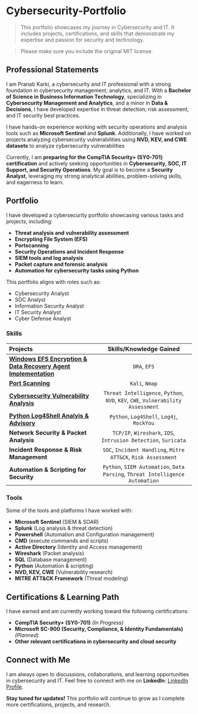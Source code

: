 # Cybersecurity-Portfolio
> This portfolio showcases my journey in Cybersecurity and IT. It includes projects, certifications, and skills that demonstrate my expertise and passion for security and technology.

> Please make sure you include the original MIT license.

## Professional Statements
I am Pranab Karki, a cybersecurity and IT professional with a strong foundation in cybersecurity management, analytics, and IT. With a **Bachelor of Science in Business Information Technology**, specializing in **Cybersecurity Management and Analytics**, and a minor in **Data & Decisions**, I have developed expertise in threat detection, risk assessment, and IT security best practices.

I have hands-on experience working with security operations and analysis tools such as **Microsoft Sentinel** and **Splunk**. Additionally, I have worked on projects analyzing cybersecurity vulnerabilities using **NVD, KEV, and CWE datasets** to analyze cybersecurity vulnerabilities

Currently, I am **preparing for the CompTIA Security+ (SY0-701) certification** and actively seeking opportunities in **Cybersecurity, SOC, IT Support, and Security Operations**. My goal is to become a **Security Analyst**, leveraging my strong analytical abilities, problem-solving skills, and eagerness to learn.

## Portfolio

I have developed a cybersecurity portfolio showcasing various tasks and projects, including:
* **Threat analysis and vulnerability assessment**
* **Encrypting File System (EFS)**
* **Portscanning**
* **Security Operations and Incident Response**
* **SIEM tools and log analysis**
* **Packet capture and forensic analysis**
* **Automation for cybersecurity tasks using Python**

This portfolio aligns with roles such as:
* Cybersecurity Analyst
* SOC Analyst
* Information Security Analyst
* IT Security Analyst
* Cyber Defense Analyst

### Skills  
| Projects | Skills/Knowledge Gained | 
| :--- |:---:|
| [**Windows EFS Encryption & Data Recovery Agent Implementation**](https://github.com/pranabka/PranabKarki-Cybersecurity-Portfolio/blob/main/Windows-EFS-Encryption-Data-Recovery-Agent-Implementation.md) | `DRA`, `EFS` |
| [**Port Scanning**](https://github.com/pranabka/PranabKarki-Cybersecurity-Portfolio/blob/main/Network%20Port%20Scanning.md) | `Kali`, `Nmap` |
| [**Cybersecurity Vulnerability Analysis**](https://github.com/pranabka/PranabKarki-Cybersecurity-Portfolio/blob/main/Vulnerability-Analysis-Python.md) | `Threat Intelligence`, `Python`, `NVD`, `KEV`, `CWE`, `Vulnerability Assessment` |
| [**Python Log4Shell Analyis & Advisory**](https://github.com/pranabka/PranabKarki-Cybersecurity-Portfolio/blob/main/Python-Log4Shell-Analysis-Advisory.md) | `Python`, `Log4Shell`, `Log4j`, `RockYou` |
| **Network Security & Packet Analysis** | `TCP/IP`, `Wireshark`, `IDS`, `Intrusion Detection`, `Suricata` |
| **Incident Response & Risk Management** | `SOC`, `Incident Handling`, `Mitre ATT&CK`, `Risk Assessment` |
| **Automation & Scripting for Security** | `Python`, `SIEM Automation`, `Data Parsing`, `Threat Intelligence Automation` |

### Tools 
Some of the tools and platforms I have worked with:
* **Microsoft Sentinel** (SIEM & SOAR)
* **Splunk** (Log analysis & threat detection)
* **Powershell** (Automation and Configuration management)
* **CMD** (execute commands and scripts)
* **Active Directory** (Identity and Access management)
* **Wireshark** (Packet analysis)
* **SQL** (Database management)
* **Python** (Automation & scripting)
* **NVD, KEV, CWE** (Vulnerability research)
* **MITRE ATT&CK Framework** (Threat modeling)


## Certifications & Learning Path
I have earned and am currently working toward the following certifications:
* **CompTIA Security+ (SY0-701)** *(In Progress)*
* **Microsoft SC-900 (Security, Compliance, & Identity Fundamentals)** *(Planned)*
* **Other relevant certifications in cybersecurity and cloud security**

## Connect with Me
I am always open to discussions, collaborations, and learning opportunities in cybersecurity and IT. Feel free to connect with me on **LinkedIn**: [LinkedIn Profile](https://www.linkedin.com/in/pranab-karki/).

**Stay tuned for updates!** This portfolio will continue to grow as I complete more certifications, projects, and research.
